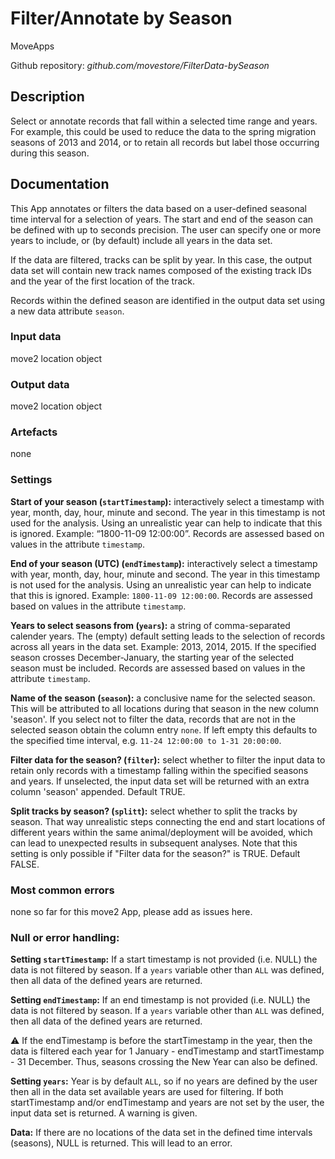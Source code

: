 # Filter/Annotate by Season
MoveApps

Github repository: *github.com/movestore/FilterData-bySeason*

## Description
Select or annotate records that fall within a selected time range and years. For example, this could be used to reduce the data to the spring migration seasons of 2013 and 2014, or to retain all records but label those occurring during this season.

## Documentation
This App annotates or filters the data based on a user-defined seasonal time interval for a selection of years. The start and end of the season can be defined with up to seconds precision. The user can specify one or more years to include, or (by default) include all years in the data set. 

If the data are filtered, tracks can be split by year. In this case, the output data set will contain new track names composed of the existing track IDs and the year of the first location of the track.

Records within the defined season are identified in the output data set using a new data attribute `season`.

### Input data
move2 location object

### Output data
move2 location object

### Artefacts
none

### Settings
**Start of your season (`startTimestamp`):** interactively select a timestamp with year, month, day, hour, minute and second. The year in this timestamp is not used for the analysis. Using an unrealistic year can help to indicate that this is ignored. Example: “1800-11-09 12:00:00”. Records are assessed based on values in the attribute `timestamp`.

**End of your season (UTC) (`endTimestamp`):** interactively select a timestamp with year, month, day, hour, minute and second. The year in this timestamp is not used for the analysis. Using an unrealistic year can help to indicate that this is ignored. Example: `1800-11-09 12:00:00`. Records are assessed based on values in the attribute `timestamp`.

**Years to select seasons from (`years`):** a string of comma-separated calender years. The (empty) default setting leads to the selection of records across all years in the data set. Example: 2013, 2014, 2015. If the specified season crosses December-January, the starting year of the selected season must be included. Records are assessed based on values in the attribute `timestamp`.

**Name of the season (`season`):** a conclusive name for the selected season. This will be attributed to all locations during that season in the new column 'season'. If you select not to filter the data, records that are not in the selected season obtain the column entry `none`. If left empty this defaults to the specified time interval, e.g. `11-24 12:00:00 to 1-31 20:00:00`.

**Filter data for the season? (`filter`):** select whether to filter the input data to retain only records with a timestamp falling within the specified seasons and years. If unselected, the input data set will be returned with an extra column 'season' appended. Default TRUE.

**Split tracks by season? (`splitt`):** select whether to split the tracks by season. That way unrealistic steps connecting the end and start locations of different years within the same animal/deployment will be avoided, which can lead to unexpected results in subsequent analyses. Note that this setting is only possible if "Filter data for the season?" is TRUE. Default FALSE.


### Most common errors
none so far for this move2 App, please add as issues here.

### Null or error handling:
**Setting `startTimestamp`:** If a start timestamp is not provided (i.e. NULL) the data is not filtered by season. If a `years` variable other than `ALL` was defined, then all data of the defined years are returned.

**Setting `endTimestamp`:** If an end timestamp is not provided (i.e. NULL) the data is not filtered by season. If a `years` variable other than `ALL` was defined, then all data of the defined years are returned.

:warning: If the endTimestamp is before the startTimestamp in the year, then the data is filtered each year for 1 January - endTimestamp and startTimestamp - 31 December. Thus, seasons crossing the New Year can also be defined.

**Setting `years`:** Year is by default `ALL`, so if no years are defined by the user then all in the data set available years are used for filtering. If both startTimestamp and/or endTimestamp and years are not set by the user, the input data set is returned. A warning is given.

**Data:** If there are no locations of the data set in the defined time intervals (seasons), NULL is returned. This will lead to an error.

